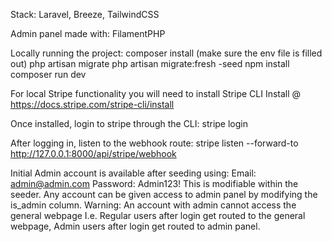 Stack:
Laravel,
Breeze,
TailwindCSS

Admin panel made with: FilamentPHP


Locally running the project:
composer install
(make sure the env file is filled out)
php artisan migrate
php artisan migrate:fresh -seed
npm install
composer run dev


For local Stripe functionality you will need to install Stripe CLI
Install @ https://docs.stripe.com/stripe-cli/install

Once installed, login to stripe through the CLI:
stripe login

After logging in, listen to the webhook route:
stripe listen --forward-to http://127.0.0.1:8000/api/stripe/webhook


Initial Admin account is available after seeding using:
Email: admin@admin.com
Password: Admin123!
This is modifiable within the seeder.
Any account can be given access to admin panel by modifying the is_admin column.
Warning: An account with admin cannot access the general webpage
I.e. Regular users after login get routed to the general webpage, Admin users after login get routed to admin panel.